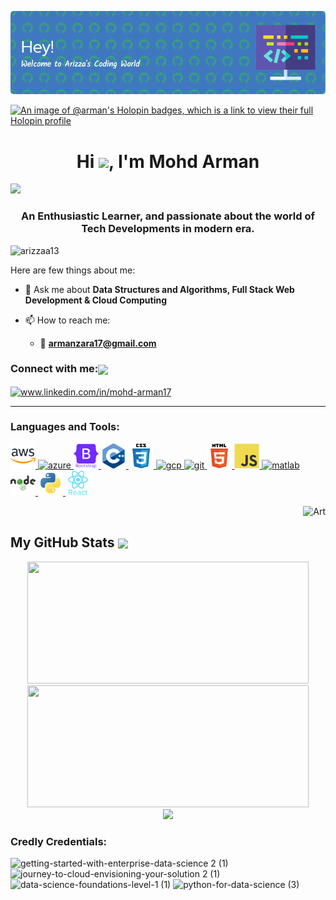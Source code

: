 ![Header](./github-header-image.png)

[![An image of @arman's Holopin badges, which is a link to view their full Holopin profile](https://holopin.me/arman)](https://holopin.io/@arman)



<h1 align="center">Hi <img align="center" src="https://raw.githubusercontent.com/MartinHeinz/MartinHeinz/master/wave.gif" width="50" />, I'm Mohd Arman</h1>
<img src="https://raw.githubusercontent.com/BrunnerLivio/brunnerlivio/master/images/welcome.png"/>
<h3 align="center">An Enthusiastic Learner, and passionate about the world of Tech Developments in modern era.</h3>
<p align="left"> <img src="https://komarev.com/ghpvc/?username=arizzaa13&label=Profile%20views&color=0e75b6&style=flat" alt="arizzaa13" /> </p>

Here are few things about me:
- 💬 Ask me about **Data Structures and Algorithms, Full Stack Web Development & Cloud Computing**


- 📫 How to reach me:
  - :email: **armanzara17@gmail.com**
<h3 align="left">Connect with me:<img align="center" src='https://raw.githubusercontent.com/ShahriarShafin/ShahriarShafin/main/Assets/handshake.gif' width="100" /></h3>
<p align="left">
<a href="https://linkedin.com/in/www.linkedin.com/in/mohd-arman17" target="blank"><img align="center" src="https://raw.githubusercontent.com/rahuldkjain/github-profile-readme-generator/master/src/images/icons/Social/linked-in-alt.svg" alt="www.linkedin.com/in/mohd-arman17" height="30" width="40" /></a>

<hr></hr>
<h3 align="left">Languages and Tools:</h3>
<p align="left"> <a href="https://aws.amazon.com" target="_blank" rel="noreferrer"> <img src="https://raw.githubusercontent.com/devicons/devicon/master/icons/amazonwebservices/amazonwebservices-original-wordmark.svg" alt="aws" width="40" height="40"/> </a> <a href="https://azure.microsoft.com/en-in/" target="_blank" rel="noreferrer"> <img src="https://www.vectorlogo.zone/logos/microsoft_azure/microsoft_azure-icon.svg" alt="azure" width="40" height="40"/> </a> <a href="https://getbootstrap.com" target="_blank" rel="noreferrer"> <img src="https://raw.githubusercontent.com/devicons/devicon/master/icons/bootstrap/bootstrap-plain-wordmark.svg" alt="bootstrap" width="40" height="40"/> </a> <a href="https://www.w3schools.com/cpp/" target="_blank" rel="noreferrer"> <img src="https://raw.githubusercontent.com/devicons/devicon/master/icons/cplusplus/cplusplus-original.svg" alt="cplusplus" width="40" height="40"/> </a> <a href="https://www.w3schools.com/css/" target="_blank" rel="noreferrer"> <img src="https://raw.githubusercontent.com/devicons/devicon/master/icons/css3/css3-original-wordmark.svg" alt="css3" width="40" height="40"/> </a> <a href="https://cloud.google.com" target="_blank" rel="noreferrer"> <img src="https://www.vectorlogo.zone/logos/google_cloud/google_cloud-icon.svg" alt="gcp" width="40" height="40"/> </a> <a href="https://git-scm.com/" target="_blank" rel="noreferrer"> <img src="https://www.vectorlogo.zone/logos/git-scm/git-scm-icon.svg" alt="git" width="40" height="40"/> </a> <a href="https://www.w3.org/html/" target="_blank" rel="noreferrer"> <img src="https://raw.githubusercontent.com/devicons/devicon/master/icons/html5/html5-original-wordmark.svg" alt="html5" width="40" height="40"/> </a> <a href="https://developer.mozilla.org/en-US/docs/Web/JavaScript" target="_blank" rel="noreferrer"> <img src="https://raw.githubusercontent.com/devicons/devicon/master/icons/javascript/javascript-original.svg" alt="javascript" width="40" height="40"/> </a> <a href="https://www.mathworks.com/" target="_blank" rel="noreferrer"> <img src="https://upload.wikimedia.org/wikipedia/commons/2/21/Matlab_Logo.png" alt="matlab" width="40" height="40"/> </a> <a href="https://nodejs.org" target="_blank" rel="noreferrer"> <img src="https://raw.githubusercontent.com/devicons/devicon/master/icons/nodejs/nodejs-original-wordmark.svg" alt="nodejs" width="40" height="40"/> </a> <a href="https://www.python.org" target="_blank" rel="noreferrer"> <img src="https://raw.githubusercontent.com/devicons/devicon/master/icons/python/python-original.svg" alt="python" width="40" height="40"/> </a> <a href="https://reactjs.org/" target="_blank" rel="noreferrer"> <img src="https://raw.githubusercontent.com/devicons/devicon/master/icons/react/react-original-wordmark.svg" alt="react" width="40" height="40"/> </a> </p>

<div align="right"><img alt="Art" src="https://media.giphy.com/media/v1.Y2lkPTc5MGI3NjExaXNvdzJyaWNzMTQyYW14ZHhmN3F4c3B4YzlpdnhsbXZmZTV1eXNpYiZlcD12MV9pbnRlcm5hbF9naWZfYnlfaWQmY3Q9Zw/njZPp4pQ0g4fe/giphy.gif" width="100%" height="500px" /> </div>


<h2> My GitHub Stats <img align="center" src='https://media1.giphy.com/media/du3J3cXyzhj75IOgvA/giphy.gif?cid=ecf05e47x2g034i9pzwtzzsd3xgg2w9nr94t4tflbbgo3008&rid=giphy.gif' width='32' /> </h2>

<div align="center">
<img src="https://github-readme-stats.vercel.app/api?username=arizzaa13&theme=dark&hide_border=false&include_all_commits=false&count_private=false&show_icons=true&icon_color=FB8C00&ring_color=FB8C00" width="450px" height="195px" />
<!-- <img src="https://github-readme-streak-stats.herokuapp.com/?user=SaidRasinlic&theme=dark&hide_border=false" /><br> -->
<img src="https://github-readme-streak-stats.herokuapp.com?user=arizzaa13&theme=dark" width="450px" height="195px" /><br>
<img src="https://github-readme-stats.vercel.app/api/top-langs/?username=arizzaa13&theme=dark&hide_border=false&include_all_commits=false&count_private=false&layout=compact" /><br>
</div>


<h3 align="left">Credly Credentials:</h3>

![getting-started-with-enterprise-data-science 2 (1)](https://github.com/arizzaa13/arizzaa13/assets/78647475/a7f9b19f-2dc7-4a51-9fc1-92e59116a876)
   ![journey-to-cloud-envisioning-your-solution 2 (1)](https://github.com/arizzaa13/arizzaa13/assets/78647475/8aa600bf-fa0f-4397-9776-3ae70ae26bd6)     ![data-science-foundations-level-1 (1)](https://github.com/arizzaa13/arizzaa13/assets/78647475/85d841e8-b00a-4170-b169-05e3670e5478)      ![python-for-data-science (3)](https://github.com/arizzaa13/arizzaa13/assets/78647475/f85ea4aa-308b-4095-830f-d8f0ef2fc6d4)






                                                     
